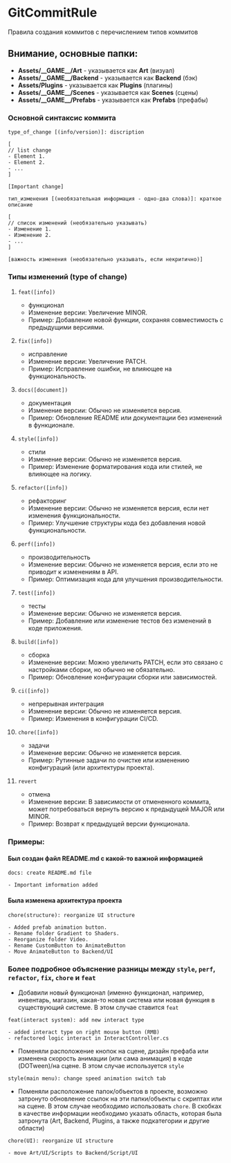# GitCommitRule
Правила создания коммитов с перечислением типов коммитов

## Внимание, основные папки:
* **Assets/\_\_GAME\_\_/Art** - указывается как **Art** (визуал)
* **Assets/\_\_GAME\_\_/Backend** - указывается как **Backend** (бэк)
* **Assets/Plugins** - указывается как **Plugins** (плагины)
* **Assets/\_\_GAME\_\_/Scenes** - указывается как **Scenes** (сцены)
* **Assets/\_\_GAME\_\_/Prefabs** - указывается как **Prefabs** (префабы)

### Основной синтаксис коммита
```
type_of_change [(info/version)]: discription

[
// list change
- Element 1.
- Element 2.
- ...
]

[Important change]
```

```
тип_изменения [(необязательная информация - одно-два слова)]: краткое описание

[
// список изменений (необязательно указывать)
- Изменение 1.
- Изменение 2.
- ...
]

[важность изменения (необязательно указывать, если некритично)]
```

### Типы изменений (type of change)
1. `feat([info])`
   - функционал
   - Изменение версии: Увеличение MINOR.
   - Пример: Добавление новой функции, сохраняя совместимость с предыдущими версиями.

2. `fix([info])`
   - исправление
   - Изменение версии: Увеличение PATCH.
   - Пример: Исправление ошибки, не влияющее на функциональность.

3. `docs([document])`
   - документация
   - Изменение версии: Обычно не изменяется версия.
   - Пример: Обновление README или документации без изменений в функционале.

4. `style([info])`
   - стили
   - Изменение версии: Обычно не изменяется версия.
   - Пример: Изменение форматирования кода или стилей, не влияющее на логику.

5. `refactor([info])`
   - рефакторинг
   - Изменение версии: Обычно не изменяется версия, если нет изменения функциональности.
   - Пример: Улучшение структуры кода без добавления новой функциональности.

6. `perf([info])`
   - производительность
   - Изменение версии: Обычно не изменяется версия, если это не приводит к изменениям в API.
   - Пример: Оптимизация кода для улучшения производительности.

7. `test([info])`
   - тесты
   - Изменение версии: Обычно не изменяется версия.
   - Пример: Добавление или изменение тестов без изменений в коде приложения.

8. `build([info])`
   - сборка
   - Изменение версии: Можно увеличить PATCH, если это связано с настройками сборки, но обычно не обязательно.
   - Пример: Обновление конфигурации сборки или зависимостей.

9. `ci([info])`
   - непрерывная интеграция
   - Изменение версии: Обычно не изменяется версия.
   - Пример: Изменения в конфигурации CI/CD.

10. `chore([info])`
	- задачи
    - Изменение версии: Обычно не изменяется версия.
    - Пример: Рутинные задачи по очистке или изменению конфигураций (или архитектуры проекта).

11. `revert`
	- отмена
    - Изменение версии: В зависимости от отмененного коммита, может потребоваться вернуть версию к предыдущей MAJOR или MINOR.
    - Пример: Возврат к предыдущей версии функционала.

### Примеры:

#### Был создан файл README.md с какой-то важной информацией
```
docs: create README.md file

- Important imformation added
```

#### Была изменена архитектура проекта
```
chore(structure): reorganize UI structure

- Added prefab animation button.
- Rename folder Gradient to Shaders.
- Reorganize folder Video.
- Rename CustomButton to AnimateButton
- Move AnimateButton to Backend/UI
```

### Более подробное объяснение разницы между `style`, `perf`, `refactor`, `fix`, `chore` и `feat`
* Добавили новый функционал (именно функционал, например, инвентарь, магазин, какая-то новая система или новая функция в существующий системе. В этом случае ставится `feat`
```
feat(interact system): add new interact type

- added interact type on right mouse button (RMB)
- refactored logic interact in InteractController.cs
```

* Поменяли расположение кнопок на сцене, дизайн префаба или изменена скорость анимации (или сама анимация) в коде (DOTween)/на сцене. В этом случае используется `style`
```
style(main menu): change speed animation switch tab
```

* Поменяли расположение папок/объектов в проекте, возможно затронуто обновление ссылок на эти папки/объекты с скриптах или на сцене. В этом случае необходимо использовать `chore`. В скобках в качестве информации необходимо указать область, которая была затронута (Art, Backend, Plugins, а также подкатегории и другие области)
```
chore(UI): reorganize UI structure

- move Art/UI/Scripts to Backend/Script/UI
```
